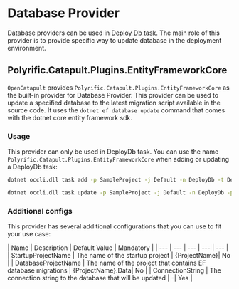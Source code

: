 # Database Provider

Database providers can be used in [Deploy Db task](../user-guides/job-definitions.md#deploydb). The main role of this provider is to provide specific way to update database in the deployment environment.

## Polyrific.Catapult.Plugins.EntityFrameworkCore

`OpenCatapult` provides `Polyrific.Catapult.Plugins.EntityFrameworkCore` as the built-in provider for Database Provider. This provider can be used to update a specified database to the latest migration script available in the source code. It uses the `dotnet ef database update` command that comes with the dotnet core entity framework sdk.

### Usage

This provider can only be used in DeployDb task. You can use the name `Polyrific.Catapult.Plugins.EntityFrameworkCore` when adding or updating a DeployDb task:

```sh
dotnet occli.dll task add -p SampleProject -j Default -n DeployDb -t DeployDb -prov Polyrific.Catapult.Plugins.EntityFrameworkCore
```

```sh
dotnet occli.dll task update -p SampleProject -j Default -n DeployDb -prov Polyrific.Catapult.Plugins.EntityFrameworkCore
```

### Additional configs

This provider has several additional configurations that you can use to fit your use case:

| Name | Description | Default Value | Mandatory |
| --- | --- | --- | --- | --- |
| StartupProjectName | The name of the startup project | {ProjectName}| No |
| DatabaseProjectName | The name of the project that contains EF database migrations | {ProjectName}.Data| No |
| ConnectionString | The connection string to the database that will be updated | -| Yes |